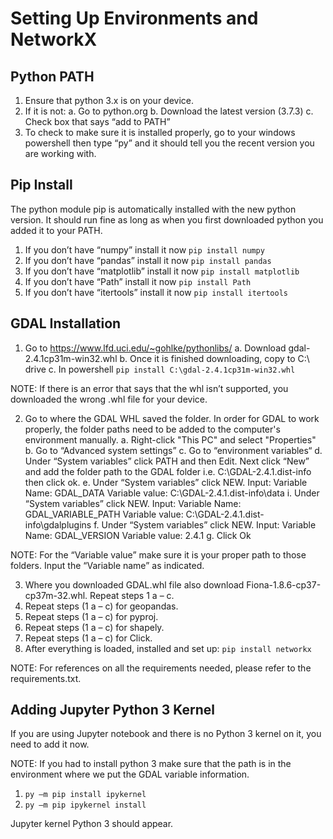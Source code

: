 # Setting Up Environments and NetworkX 

## Python PATH

1.	Ensure that python 3.x is on your device. 
2.	If it is not: 
  a.	Go to python.org 
  b.	Download the latest version (3.7.3) 
  c.	Check box that says “add to PATH” 
3.	To check to make sure it is installed properly, go to your windows powershell then type “py” and it should tell you the 
  recent version you are working with. 
 
## Pip Install 

The python module pip is automatically installed with the new python version. It should run fine as long as when you first 
downloaded python you added it to your PATH.

1.	If you don’t have “numpy” install it now 
    `pip install numpy`
2.	If you don’t have “pandas” install it now 
    `pip install pandas`
3.	If you don’t have “matplotlib” install it now
    `pip install matplotlib`
4.	If you don’t have “Path” install it now 
    `pip install Path`
5.	If you don’t have “itertools” install it now 
    `pip install itertools`
    
## GDAL Installation 

1.	Go to https://www.lfd.uci.edu/~gohlke/pythonlibs/ 
  a.	Download gdal-2.4.1cp31m-win32.whl 
  b.	Once it is finished downloading, copy to C:\ drive 
  c.	In powershell
      `pip install C:\gdal-2.4.1cp31m-win32.whl`

NOTE: If there is an error that says that the whl isn’t supported, you downloaded the wrong .whl file for your device.

2.	Go to where the GDAL WHL saved the folder. In order for GDAL to work properly, the folder paths need to be added to 
the computer's environment manually. 
  a.	Right-click "This PC" and select "Properties"
  b.	Go to “Advanced system settings”
  c.	Go to “environment variables“
  d.	Under “System variables” click PATH and then Edit. Next click “New” and add the folder path to the GDAL folder 
      i.e. C:\GDAL-2.4.1.dist-info then click ok.
  e.	Under “System variables” click NEW. Input:
        Variable Name: GDAL_DATA 
        Variable value: C:\GDAL-2.4.1.dist-info\data
  i.	Under “System variables” click NEW. Input: 
        Variable Name: GDAL_VARIABLE_PATH 
 		    Variable value: C:\GDAL-2.4.1.dist-info\gdalplugins 
  f.	Under “System variables” click NEW. Input:
        Variable Name: GDAL_VERSION 
        Variable value: 2.4.1 
  g.	Click Ok 

NOTE: For the “Variable value” make sure it is your proper path to those folders. Input the “Variable name” as indicated. 

3.	Where you downloaded GDAL.whl file also download Fiona-1.8.6-cp37-cp37m-32.whl. Repeat steps 1 a – c. 
4.	Repeat steps (1 a – c) for geopandas. 
5.	Repeat steps (1 a – c) for pyproj.
6.	Repeat steps (1 a – c) for shapely. 
7.	Repeat steps (1 a – c) for Click. 
8.	After everything is loaded, installed and set up: `pip install networkx`

NOTE: For references on all the requirements needed, please refer to the requirements.txt. 

## Adding Jupyter Python 3 Kernel 

If you are using Jupyter notebook and there is no Python 3 kernel on it, you need to add it now. 

NOTE: If you had to install python 3 make sure that the path is in the environment where we put the GDAL variable information. 
  1.	`py –m pip install ipykernel`
  2.	`py –m pip ipykernel install`

Jupyter kernel Python 3 should appear. 
